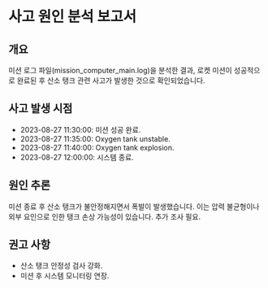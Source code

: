 # 사고 원인 분석 보고서  

## 개요  
미션 로그 파일(mission_computer_main.log)을 분석한 결과, 로켓 미션이 성공적으로 완료된 후 산소 탱크 관련 사고가 발생한 것으로 확인되었습니다.  

## 사고 발생 시점  
- 2023-08-27 11:30:00: 미션 성공 완료.  
- 2023-08-27 11:35:00: Oxygen tank unstable.  
- 2023-08-27 11:40:00: Oxygen tank explosion.  
- 2023-08-27 12:00:00: 시스템 종료.  

## 원인 추론  
미션 종료 후 산소 탱크가 불안정해지면서 폭발이 발생했습니다. 이는 압력 불균형이나 외부 요인으로 인한 탱크 손상 가능성이 있습니다. 추가 조사 필요.  

## 권고 사항  
- 산소 탱크 안정성 검사 강화.  
- 미션 후 시스템 모니터링 연장.  